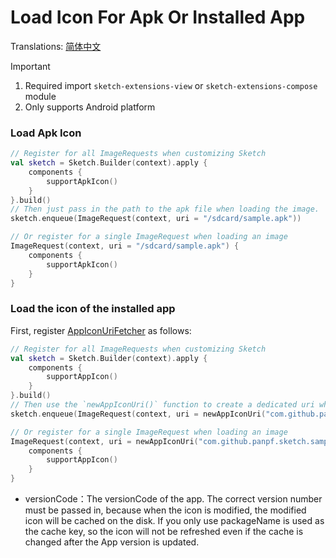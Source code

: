# Load Icon For Apk Or Installed App

Translations: [简体中文](apk_app_icon_zh.md)

> [!IMPORTANT]
> 1. Required import `sketch-extensions-view` or `sketch-extensions-compose` module
> 2. Only supports Android platform

### Load Apk Icon

```kotlin
// Register for all ImageRequests when customizing Sketch
val sketch = Sketch.Builder(context).apply {
    components {
        supportApkIcon()
    }
}.build()
// Then just pass in the path to the apk file when loading the image.
sketch.enqueue(ImageRequest(context, uri = "/sdcard/sample.apk"))

// Or register for a single ImageRequest when loading an image
ImageRequest(context, uri = "/sdcard/sample.apk") {
    components {
        supportApkIcon()
    }
}
```

### Load the icon of the installed app

First, register [AppIconUriFetcher] as follows:

```kotlin
// Register for all ImageRequests when customizing Sketch
val sketch = Sketch.Builder(context).apply {
    components {
        supportAppIcon()
    }
}.build()
// Then use the `newAppIconUri()` function to create a dedicated uri when loading the image.
sketch.enqueue(ImageRequest(context, uri = newAppIconUri("com.github.panpf.sketch.sample", versionCode = 1)))

// Or register for a single ImageRequest when loading an image
ImageRequest(context, uri = newAppIconUri("com.github.panpf.sketch.sample", versionCode = 1)) {
    components {
        supportAppIcon()
    }
}
```

* versionCode：The versionCode of the app. The correct version number must be passed in, because
  when the icon is modified, the modified icon will be cached on the disk. If you only use
  packageName is used as the cache key, so the icon will not be refreshed even if the cache is
  changed after the App version is updated.

[comment]: <> (classs)


[ApkIconDecoder]: ../../sketch-extensions-core/src/androidMain/kotlin/com/github/panpf/sketch/decode/ApkIconDecoder.kt

[AppIconUriFetcher]: ../../sketch-extensions-core/src/androidMain/kotlin/com/github/panpf/sketch/fetch/AppIconUriFetcher.kt

[ImageRequest]: ../../sketch-core/src/commonMain/kotlin/com/github/panpf/sketch/request/ImageRequest.common.kt

[Sketch]: ../../sketch-core/src/commonMain/kotlin/com/github/panpf/sketch/Sketch.common.kt